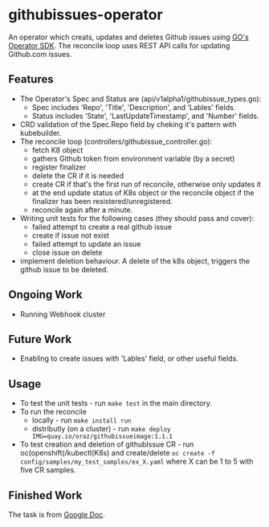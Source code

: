 # githubissues-operator
An operator which creats, updates and deletes Github issues using [GO's Operator SDK](https://sdk.operatorframework.io/docs/building-operators/golang/tutorial/).
The reconcile loop uses REST API calls for updating Github.com issues. 

## Features
+ The Operator's Spec and Status are (api/v1alpha1/githubissue_types.go):
    + Spec includes 'Repo', 'Title', 'Description', and 'Lables' fields.
    + Status includes 'State', 'LastUpdateTimestamp', and 'Number' fields.
+ CRD validation of the Spec.Repo field by cheking it's pattern with kubebuilder.
+ The reconcile loop (controllers/githubissue_controller.go):
    + fetch K8 object
    + gathers Github token from environment variable (by a secret)
    + register finalizer
    + delete the CR if it is needed
    + create CR if that's the first run of reconcile, otherwise only updates it
    + at the end update status of K8s object or the reconcile object if the finalizer has been resistered/unregistered.
    + reconcile again after a minute.
+ Writing unit tests for the following cases (they should pass and cover):
    + failed attempt to create a real github issue
    + create if issue not exist
    + failed attempt to update an issue
    + close issue on delete
+ implement deletion behaviour. A delete of the k8s object, triggers the github issue to be deleted.

## Ongoing Work
+ Running Webhook cluster

## Future Work
+ Enabling to create issues with 'Lables' field, or other useful fields.


## Usage
+ To test the unit tests - run `make test` in the main directory.
+ To run the reconcile
    + locally - run `make install run`
    + distributly (on a cluster) - run `make deploy IMG=quay.io/oraz/githubissueimage:1.1.1`
+ To test creation and deletion of githubIssue CR - run oc(openshift)/kubectl(K8s) and create/delete `oc create -f config/samples/my_test_samples/ex_X.yaml` where X can be 1 to 5 with five CR samples.
## Finished Work

The task is from [Google Doc](https://docs.google.com/document/d/1z1bqlnBL8GO1FecJ0B2djncFzNPukOL1jw0E5K1xpgI/).
